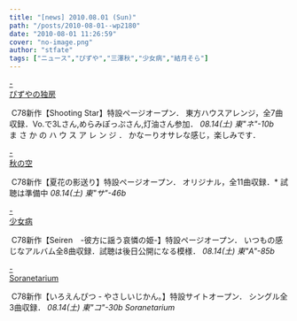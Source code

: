 ```yaml
---
title: "[news] 2010.08.01 (Sun)"
path: "/posts/2010-08-01--wp2180"
date: "2010-08-01 11:26:59"
cover: "no-image.png"
author: "stfate"
tags: ["ニュース","ぴずや","三澤秋","少女病","結月そら"]
---
```


<style type="text/css">
<!--
p {white-space: pre-wrap};
-->
</style>

<a  href="http://www.pizuya.com/pztr-0001/c78" target="_blank">- ぴずやの独房</a>
<div ><a href="http://www.pizuya.com/pztr-0001/c78"><img src="http://www.pizuya.com/pztr-0001/c78bn_1.jpg" alt="" /></a>
C78新作【Shooting Star】特設ページオープン．
東方ハウスアレンジ，全7曲収録．Vo.で3Lさん,めらみぽっぷさん,灯油さん参加．
<em>08.14(土) 東"ネ"-10b</em>
<div >ま さ か の ハ ウ ス ア レ ン ジ ． 
かなーりオサレな感じ，楽しみです．</div></div>

<a  href="http://anraku.nothing.sh/akisora/2010natsuhana/" target="_blank">- 秋の空</a>
<div ><a href="http://anraku.nothing.sh/akisora/2010natsuhana/"><img src="http://anraku.nothing.sh/akisora/2010natsuhana/img/bana_l.jpg" alt="" /></a>
C78新作【夏花の影送り】特設ページオープン．
オリジナル，全11曲収録．* 試聴は準備中
<em>08.14(土) 東"サ"-46b</em></div>

<a  href="http://www.girldisease.com/" target="_blank">- 少女病</a>
<div ><a href="http://www.girldisease.com/"><img src="http://www.girldisease.com/seiren/seiren_58b.jpg" alt="" /></a>
C78新作【Seiren　-彼方に謡う哀憐の姫-】特設ページオープン．
いつもの感じなアルバム全8曲収録．試聴は後日公開になる模様．
<em>08.14(土) 東"A"-85b</em></div>

<a  href="http://soranetarium.com/" target="_blank">- Soranetarium</a>
<div ><a href="http://colored-pencil.info/"><img src="http://colored-pencil.info/iro-CDbanner-big.jpg " alt="" /></a>
C78新作【いろえんぴつ - やさしいじかん。】特設サイトオープン．
シングル全3曲収録．
<em>08.14(土) 東"コ"-30b Soranetarium</em></div>